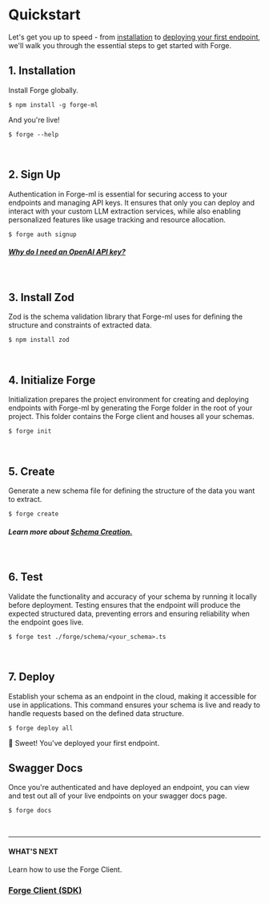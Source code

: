 # Quickstart

Let's get you up to speed - from [installation](#1-installation) to [deploying your first endpoint](#7-deploy), we'll walk you through the essential steps to get started with Forge.

## 1. Installation

Install Forge globally.

```CLI
$ npm install -g forge-ml
```

And you're live!

```CLI
$ forge --help
```

<br>

## 2. Sign Up

Authentication in Forge-ml is essential for securing access to your endpoints and managing API keys. It ensures that only you can deploy and interact with your custom LLM extraction services, while also enabling personalized features like usage tracking and resource allocation.

```Text CLI
$ forge auth signup
```

##### [Why do I need an OpenAI API key?]()

<br>

## 3. Install Zod

Zod is the schema validation library that Forge-ml uses for defining the structure and constraints of extracted data.

```Text CLI
$ npm install zod
```

<br>

## 4. Initialize Forge

Initialization prepares the project environment for creating and deploying endpoints with Forge-ml by generating the Forge folder in the root of your project. This folder contains the Forge client and houses all your schemas.

```Text CLI
$ forge init
```

<br>

## 5. Create

Generate a new schema file for defining the structure of the data you want to extract.

```Text CLI
$ forge create
```

##### Learn more about [Schema Creation.]()

<br>

## 6. Test

Validate the functionality and accuracy of your schema by running it locally before deployment. Testing ensures that the endpoint will produce the expected structured data, preventing errors and ensuring reliability when the endpoint goes live.

```Text CLI
$ forge test ./forge/schema/<your_schema>.ts
```

<br>

## 7. Deploy

Establish your schema as an endpoint in the cloud, making it accessible for use in applications. This command ensures your schema is live and ready to handle requests based on the defined data structure.

```Text CLI
$ forge deploy all
```

🎉 Sweet! You've deployed your first endpoint.

## Swagger Docs

Once you're authenticated and have deployed an endpoint, you can view and test out all of your live endpoints on your swagger docs page.

```CLI
$ forge docs
```

<br>

---

#### WHAT'S NEXT

Learn how to use the Forge Client.

### [Forge Client (SDK)]()

<br>
